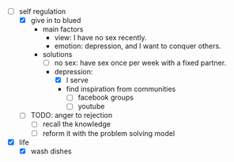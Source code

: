 - [ ] self regulation
    - [x] give in to blued
        - main factors
            - view: I have no sex recently.
            - emotion: depression, and I want to conquer others.
        - solutions
            - [ ] no sex: have sex once per week with a fixed partner. 
            - depression:
                - [x] I serve
                - find inspiration from communities
                    - [ ] facebook groups
                    - [ ] youtube
    - [ ] TODO: anger to rejection
        - [ ] recall the knowledge
        - [ ] reform it with the problem solving model
- [x] life
    - [x] wash dishes